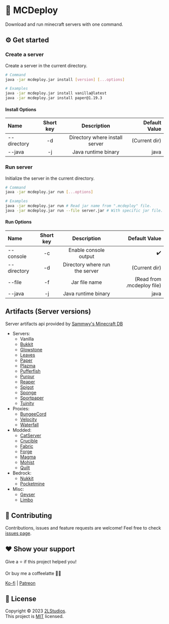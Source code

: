 # 🌱 MCDeploy

Download and run minecraft servers with one command.

## ⚙️ Get started

### Create a server

Create a server in the current directory.

```bash
# Command
java -jar mcdeploy.jar install [version] [...options]

# Examples
java -jar mcdeploy.jar install vanilla@latest
java -jar mcdeploy.jar install paper@1.19.3
```

#### Install Options

|     Name    | Short key |           Description          | Default Value |
|:------------|:---------:|:------------------------------:| ------------: |
| --directory |    -d     | Directory where install server | (Current dir) |
| --java      |    -j     |       Java runtime binary      |     java      |

### Run server

Initialize the server in the current directory.

```bash
# Command
java -jar mcdeploy.jar run [...options]

# Examples
java -jar mcdeploy.jar run # Read jar name from ".mcdeploy" file.
java -jar mcdeploy.jar run --file server.jar # With specific jar file.
```

#### Run Options

|     Name    | Short key |           Description          |        Default Value       |
|:------------|:---------:|:------------------------------:| -------------------------: |
| --console   |    -c     |      Enable console output     |             ✔️             |
| --directory |    -d     | Directory where run the server |        (Current dir)       |
| --file      |    -f     |          Jar file name         | (Read from .mcdeploy file) |
| --java      |    -j     |       Java runtime binary      |            java            |

## Artifacts (Server versions)

Server artifacts api provided by [Sammwy's Minecraft DB](https://github.com/sammwyy/minecraft-db)

- Servers:
  - Vanilla
  - [Bukkit](https://github.com/Bukkit/Bukkit)
  - [Glowstone](https://github.com/GlowstoneMC/Glowstone)
  - [Leaves](https://github.com/LeavesMC/Leaves)
  - [Paper](https://github.com/PaperMC/Paper)
  - [Plazma](https://github.com/PlazmaMC/Plazma)
  - [Pufferfish](https://github.com/pufferfish-gg/Pufferfish)
  - [Purpur](https://github.com/PurpurMC/Purpur)
  - [Reaper](https://github.com/ruViolence/Reaper)
  - [Spigot](https://hub.spigotmc.org/stash/projects/SPIGOT/repos/spigot/browse)
  - [Sponge](https://github.com/SpongePowered/Sponge)
  - [Sportpaper](https://github.com/Electroid/SportPaper)
  - [Tuinity](https://github.com/Tuinity/Tuinity)
- Proxies:
  - [BungeeCord](https://github.com/SpigotMC/BungeeCord)
  - [Velocity](https://github.com/PaperMC/Velocity)
  - [Waterfall](https://github.com/PaperMC/Waterfall)
- Modded:
  - [CatServer](https://github.com/Luohuayu/CatServer)
  - [Crucible](https://github.com/CrucibleMC/Crucible)
  - [Fabric](https://github.com/FabricMC/fabric)
  - [Forge](https://github.com/MinecraftForge/MinecraftForge)
  - [Magma](https://git.magmafoundation.org/magmafoundation/Magma)
  - [Mohist](https://github.com/MohistMC/Mohist)
  - [Quilt](https://github.com/QuiltMC/quilt-loader)
- Bedrock:
  - [Nukkit](https://github.com/CloudburstMC/Nukkit)
  - [Pocketmine](https://github.com/pmmp/PocketMine-MP)
- Misc:
  - [Geyser](https://github.com/GeyserMC/Geyser)
  - [Limbo](https://github.com/LOOHP/Limbo)

## 🤝 Contributing

Contributions, issues and feature requests are welcome!
Feel free to check [issues page](https://github.com/2lstudios-mc/mcdeploy/issues).

## ❤️ Show your support

Give a ⭐️ if this project helped you!

Or buy me a coffeelatte 🙌🏾

[Ko-fi](https://ko-fi.com/sammwy) | [Patreon](https://patreon.com/sammwy)

## 📝 License

Copyright © 2023 [2LStudios](https://github.com/2lstudios-mc).  
This project is [MIT](LICENSE) licensed.  
